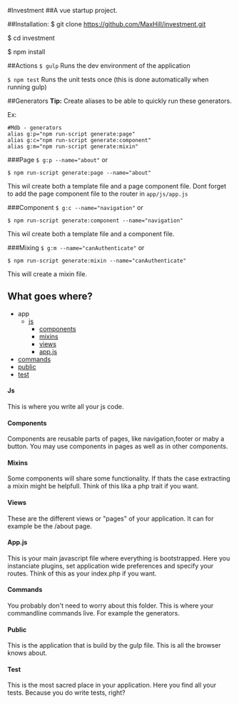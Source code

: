#Investment
##A vue startup project.

##Installation:
$ git clone https://github.com/MaxHill/investment.git

$ cd investment

$ npm install

##Actions
`$ gulp` Runs the dev environment of the application

`$ npm test` Runs the unit tests once (this is done automatically when running gulp)

##Generators
**Tip:** Create aliases to be able to quickly run these generators.

Ex:
```
#Mdb - generators
alias g:p="npm run-script generate:page"
alias g:c="npm run-script generate:component"
alias g:m="npm run-script generate:mixin"
```
###Page
`$ g:p --name="about"` or

`$ npm run-script generate:page --name="about"`

This wil create both a template file and a page component file.
Dont forget to add the page component file to the router in `app/js/app.js`

###Component
`$ g:c --name="navigation"` or

`$ npm run-script generate:component --name="navigation"`

This wil create both a template file and a component file.

###Mixing
`$ g:m --name="canAuthenticate"` or

`$ npm run-script generate:mixin --name="canAuthenticate"`

This will create a mixin file.

## What goes where?

* app
  * [js](#js)
    * [components](#components)
    * [mixins](#mixins)
    * [views](#views)
    * [app.js](#appjs)
* [commands](#commands)
* [public](#public)
* [test](#test)

#### Js 
This is where you write all your js code.

#### Components
Components are reusable parts of pages, like navigation,footer or maby a button.
You may use components in pages as well as in other components.

#### Mixins
Some components will share some functionality. If thats the case extracting a mixin might be helpfull.
Think of this lika a php trait if you want.

#### Views
These are the different views or "pages" of your application. It can for example be the /about page.

#### App.js
This is your main javascript file where everything is bootstrapped. Here you instanciate plugins, set application wide preferences and specify your routes. Think of this as your index.php if you want. 

#### Commands
You probably don't need to worry about this folder. This is where your commandline commands live. For example the generators.

#### Public
This is the application that is build by the gulp file. This is all the browser knows about.

#### Test
This is the most sacred place in your application. Here you find all your tests. Because you do write tests, right?

